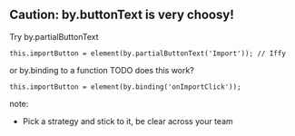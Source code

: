 ## Caution: by.buttonText is very choosy!

Try by.partialButtonText
```
this.importButton = element(by.partialButtonText('Import')); // Iffy
```
or by.binding to a function TODO does this work?
```
this.importButton = element(by.binding('onImportClick'));
```

note:
- Pick a strategy and stick to it, be clear across your team